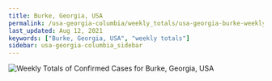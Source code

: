 ```yaml
---
title: Burke, Georgia, USA
permalink: /usa-georgia-columbia/weekly_totals/usa-georgia-burke-weekly_totals.html
last_updated: Aug 12, 2021
keywords: ["Burke, Georgia, USA", "weekly totals"]
sidebar: usa-georgia-columbia_sidebar
---
```


![Weekly Totals of Confirmed Cases for Burke, Georgia, USA](/covid_tracker/images/graphs/usa-georgia-burke-weekly_totals_graph.png)
